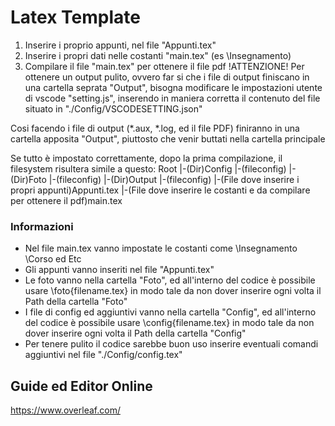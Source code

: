 # Latex Template
1) Inserire i proprio appunti, nel file "Appunti.tex"
2) Inserire i propri dati nelle costanti "main.tex" (es \Insegnamento) 
3) Compilare il file "main.tex" per ottenere il file pdf
  !ATTENZIONE!
  Per ottenere un output pulito, ovvero far si che i file di output finiscano in una cartella seprata "Output",
  bisogna modificare le impostazioni utente di vscode "setting.js", inserendo in maniera corretta il contenuto del file situato in 
    "./Config/VSCODESETTING.json"

  Cosi facendo i file di output (*.aux, *.log, ed il file PDF) finiranno in una cartella apposita "Output", piuttosto che venir
  buttati nella cartella principale

  Se tutto è impostato correttamente, dopo la prima compilazione, il filesystem risultera simile a questo:
   Root
   |-(Dir)Config
     |-(fileconfig)
   |-(Dir)Foto
     |-(fileconfig)
   |-(Dir)Output
     |-(fileconfig)
   |-(File dove inserire i propri appunti)Appunti.tex
   |-(File dove inserire le costanti e da compilare per ottenere il pdf)main.tex

### Informazioni
- Nel file main.tex vanno impostate le costanti come \Insegnamento \Corso ed Etc
- Gli appunti vanno inseriti nel file "Appunti.tex"
- Le foto vanno nella cartella "Foto", ed all'interno del codice è possibile usare \foto{filename.tex} in modo tale da non dover inserire ogni volta il Path della cartella "Foto"
- I file di config ed aggiuntivi vanno nella cartella "Config", ed all'interno del codice è possibile usare \config{filename.tex} in modo tale da non dover inserire ogni volta il Path della cartella "Config"
- Per tenere pulito il codice sarebbe buon uso inserire eventuali comandi aggiuntivi nel file "./Config/config.tex"

## Guide ed Editor Online
https://www.overleaf.com/ 
